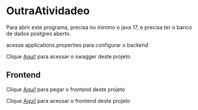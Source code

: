 # OutraAtividadeo

Para abrir este programa, precisa no minimo o java 17, e precisa ter o banco de dados postgres aberto.

acesse applications.properties para configurar o backend

Clique [Aqui!](http://localhost:8080/swagger-ui/index.html) para acessar o swagger deste projeto

## Frontend

Clique [Aqui!](https://github.com/GabrielMeloBatista/AnimeListProject) para pegar o frontend deste projeto

Clique [Aqui!](http://localhost:4200) para acessar o frontend deste projeto
